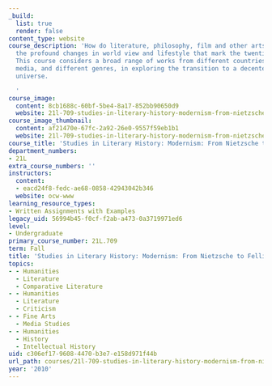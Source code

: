 ```yaml
---
_build:
  list: true
  render: false
content_type: website
course_description: 'How do literature, philosophy, film and other arts respond to
  the profound changes in world view and lifestyle that mark the twentieth century?
  This course considers a broad range of works from different countries, different
  media, and different genres, in exploring the transition to a decentered "Einsteinian"
  universe.

  '
course_image:
  content: 8cb1688c-60bf-5be4-8a17-852bb90650d9
  website: 21l-709-studies-in-literary-history-modernism-from-nietzsche-to-fellini-fall-2010
course_image_thumbnail:
  content: af21470e-67fc-2a92-26e0-9557f59eb1b1
  website: 21l-709-studies-in-literary-history-modernism-from-nietzsche-to-fellini-fall-2010
course_title: 'Studies in Literary History: Modernism: From Nietzsche to Fellini'
department_numbers:
- 21L
extra_course_numbers: ''
instructors:
  content:
  - eacd24f8-fedc-ae68-0858-42943042b346
  website: ocw-www
learning_resource_types:
- Written Assignments with Examples
legacy_uid: 56994b45-f0cf-f2ab-a473-0a3719971ed6
level:
- Undergraduate
primary_course_number: 21L.709
term: Fall
title: 'Studies in Literary History: Modernism: From Nietzsche to Fellini'
topics:
- - Humanities
  - Literature
  - Comparative Literature
- - Humanities
  - Literature
  - Criticism
- - Fine Arts
  - Media Studies
- - Humanities
  - History
  - Intellectual History
uid: c306ef17-9608-4470-b3e7-e158d971f44b
url_path: courses/21l-709-studies-in-literary-history-modernism-from-nietzsche-to-fellini-fall-2010
year: '2010'
---
```

